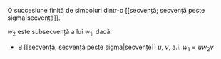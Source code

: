O succesiune finită de simboluri dintr-o [[secvență; secvență peste sigma|secvență]].

$w_2$ este subsecvență a lui $w_1$, dacă:
- $\exists$ [[secvență; secvență peste sigma|secvențe]] $u$, $v$, a.î. $w_1=uw_2v$